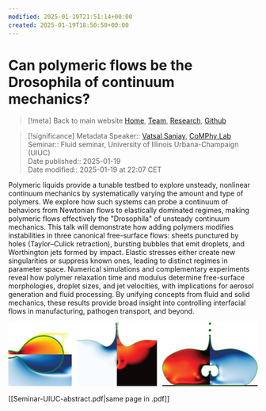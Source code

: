 ```yaml
---
modified: 2025-01-19T21:51:14+00:00
created: 2025-01-19T18:50:50+00:00
---
```

# Can polymeric flows be the Drosophila of continuum mechanics?
> [!meta] Back to main website
> [Home](https://comphy-lab.org/), [Team](https://comphy-lab.org/team), [Research](https://comphy-lab.org/research), [Github](https://github.com/comphy-lab)

> [!significance] Metadata
> Speaker:: [Vatsal Sanjay](https://vatsalsanjay.com), [CoMPhy Lab](https://comphy-lab.org)
> Seminar:: Fluid seminar, University of Illinois Urbana-Champaign (UIUC)<br>
> Date published:: 2025-01-19<br>
> Date modified:: 2025-01-19 at 22:07 CET

Polymeric liquids provide a tunable testbed to explore unsteady, nonlinear continuum mechanics by systematically varying the amount and type of polymers. We explore how such systems can probe a continuum of behaviors from Newtonian flows to elastically dominated regimes, making polymeric flows effectively the "Drosophila" of unsteady continuum mechanics. This talk will demonstrate how adding polymers modifies instabilities in three canonical free-surface flows: sheets punctured by holes (Taylor–Culick retraction), bursting bubbles that emit droplets, and Worthington jets formed by impact. Elastic stresses either create new singularities or suppress known ones, leading to distinct regimes in parameter space. Numerical simulations and complementary experiments reveal how polymer relaxation time and modulus determine free-surface morphologies, droplet sizes, and jet velocities, with implications for aerosol generation and fluid processing. By unifying concepts from fluid and solid mechanics, these results provide broad insight into controlling interfacial flows in manufacturing, pathogen transport, and beyond.


![Singularities](_Media/20250119213726033_Seminar-UIUC-abstract.png)

[[Seminar-UIUC-abstract.pdf|same page in .pdf]]